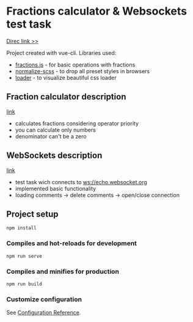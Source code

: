 # Fractions calculator & Websockets test task

[Direc link >>](https://katerren.github.io/fractions-websockets/)

Project created with vue-cli.
Libraries used: 
- [fractions.js](https://www.npmjs.com/package/fractions) - for basic operations with fractions
- [normalize-scss](https://www.npmjs.com/package/normalize-scss) - to drop all preset styles in browsers
- [loader](https://loading.io/css/) - to visualize beautiful css loader

## Fraction calculator description 
[link](https://katerren.github.io/fractions-websockets/fractions)
- calculates fractions considering operator priority
- you can calculate only numbers
- denominator can't be a zero

## WebSockets description
[link](https://katerren.github.io/fractions-websockets/websocket)
- test task wich connects to [ws://echo.websocket.org](http://websocket.org/echo.html)
- implemented basic functionality
- loading comments -> delete comments -> open/close connection

## Project setup
```
npm install
```

### Compiles and hot-reloads for development
```
npm run serve
```

### Compiles and minifies for production
```
npm run build
```

### Customize configuration
See [Configuration Reference](https://cli.vuejs.org/config/).
